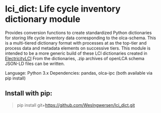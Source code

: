 # lci_dict: Life cycle inventory dictionary module

Provides conversion functions to create standardized Python dictionaries for storing
life cycle inventory data corresponding to the olca-schema. This is a multi-tiered dictionary format with processes at
as the top-tier and process data and metadata elements on successive tiers.
This module is intended to be a more generic build of these LCI dictionaries created
in [ElectricityLCI](https://github.com/usepa/electricitylci)
From the dictionaries, .zip archives of openLCA schema JSON-LD files can be written.

Language: Python 3.x
Dependencies: pandas, olca-ipc (both available via pip install)

## Install with pip:
>pip install git+https://github.com/WesIngwersen/lci_dict.git







